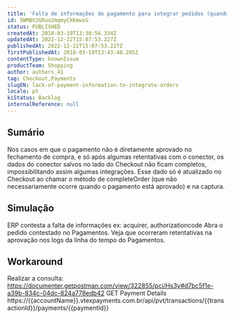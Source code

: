 ```yaml
---
title: 'Falta de informações de pagamento para integrar pedidos (quando ocorre retentativas com o conector)'
id: 5WMBV2GRuo2mqmyCkKmwsG
status: PUBLISHED
createdAt: 2018-03-19T13:30:56.334Z
updatedAt: 2022-12-22T15:07:53.227Z
publishedAt: 2022-12-22T15:07:53.227Z
firstPublishedAt: 2018-03-19T13:43:48.205Z
contentType: knownIssue
productTeam: Shopping
author: authors_41
tag: Checkout,Payments
slugEN: lack-of-payment-information-to-integrate-orders
locale: pt
kiStatus: Backlog
internalReference: null
---
```


## Sumário

Nos casos em que o pagamento não é diretamente aprovado no fechamento de compra, e só após algumas retentativas com o conector, os dados do conector salvos no lado do Checkout não ficam completos, impossibilitando assim algumas integrações.
Esse dado só é atualizado no Checkout ao chamar o método de completeOrder (que não necessariamente ocorre quando o pagamento está aprovado) e na captura. 

## Simulação

ERP contesta a falta de informações ex: acquirer, authorizationcode
Abra o pedido contestado no Pagamentos.
Veja que ocorreram retentativas na aprovação nos logs da linha do tempo do Pagamentos.


## Workaround

Realizar a consulta: https://documenter.getpostman.com/view/322855/pci/Hs3y#d7bc5f1e-a39b-834c-04dc-824a778edb42
GET Payment Details
https://{{accountName}}.vtexpayments.com.br/api/pvt/transactions/{{transactionId}}/payments/{{paymentId}}



